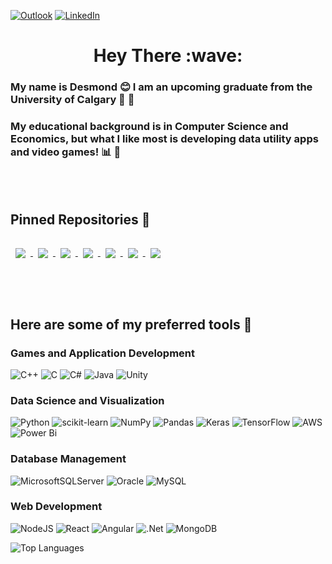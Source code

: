 
[![Outlook](https://img.shields.io/badge/Microsoft_Outlook-0078D4?style=for-the-badge&logo=microsoft-outlook&logoColor=white)](mailto:desmondobrien01@outlook.com)
[![LinkedIn](https://img.shields.io/badge/linkedin-%230077B5.svg?style=for-the-badge&logo=linkedin&logoColor=white)](https://www.linkedin.com/in/des-ob/)


<h1 align="center">Hey There :wave:  </h1>

 ### My name is Desmond :blush:  I am an upcoming graduate from the University of Calgary :straight_ruler: :notebook:

 ### My educational background is in Computer Science and Economics, but what I like most is developing data utility apps and video games! :bar_chart: :space_invader:

<br></br>

## Pinned Repositories :pushpin:

<a href="https://github.com/NickSavino/SiegeAndSorcery">
  <img align="center" style="margin:1rem 0.5rem" src="https://github-readme-stats-git-masterrstaa-rickstaa.vercel.app/api/pin/?username=NickSavino&repo=SiegeAndSorcery&title_color=ffffff&text_color=c9cacc&icon_color=019443&bg_color=002410" />
</a>

<a href="https://github.com/desobob11/FakeNewsNLP">
  <img align="center" style="margin:1rem 0.5rem" src="https://github-readme-stats-git-masterrstaa-rickstaa.vercel.app/api/pin/?username=desobob11&repo=FakeNewsNLP&title_color=ffffff&text_color=c9cacc&icon_color=019443&bg_color=002410" />
</a>


<a href="https://github.com/desobob11/RetailRenaissance">
  <img align="center" style="margin:1rem 0.5rem" src="https://github-readme-stats-git-masterrstaa-rickstaa.vercel.app/api/pin/?username=desobob11&repo=RetailRenaissance&title_color=ffffff&text_color=c9cacc&icon_color=019443&bg_color=002410" />
</a>

<a href="https://github.com/desobob11/SDLDoom">
  <img align="center" style="margin:1rem 0.5rem" src="https://github-readme-stats-git-masterrstaa-rickstaa.vercel.app/api/pin/?username=desobob11&repo=SDLDoom&title_color=ffffff&text_color=c9cacc&icon_color=019443&bg_color=002410" />
</a>

<a href="https://github.com/desobob11/Konkey-Dong">
  <img align="center" style="margin:1rem 0.5rem" src="https://github-readme-stats-git-masterrstaa-rickstaa.vercel.app/api/pin/?username=desobob11&repo=Konkey-Dong&title_color=ffffff&text_color=c9cacc&icon_color=019443&bg_color=002410" />
</a>

<a href="https://github.com/desobob11/Pong">
  <img align="center" style="margin:1rem 0.5rem" src="https://github-readme-stats-git-masterrstaa-rickstaa.vercel.app/api/pin/?username=desobob11&repo=Pong&title_color=ffffff&text_color=c9cacc&icon_color=019443&bg_color=002410" />
</a>


<a href="https://github.com/desobob11/SpaceSnake">
  <img align="center" style="margin:1rem 0.5rem" src="https://github-readme-stats-git-masterrstaa-rickstaa.vercel.app/api/pin/?username=desobob11&repo=SpaceSnake&title_color=ffffff&text_color=c9cacc&icon_color=019443&bg_color=002410" />
</a>



<br></br>


## Here are some of my preferred tools 🚀 

### Games and Application Development
![C++](https://img.shields.io/badge/c++-%2300599C.svg?style=for-the-badge&logo=c%2B%2B&logoColor=white)
![C](https://img.shields.io/badge/c-%2300599C.svg?style=for-the-badge&logo=c&logoColor=white)
![C#](https://img.shields.io/badge/c%23-%23239120.svg?style=for-the-badge&logo=csharp&logoColor=white)
![Java](https://img.shields.io/badge/java-%23ED8B00.svg?style=for-the-badge&logo=openjdk&logoColor=white)
![Unity](https://img.shields.io/badge/unity-%23000000.svg?style=for-the-badge&logo=unity&logoColor=white)

### Data Science and Visualization
![Python](https://img.shields.io/badge/python-3670A0?style=for-the-badge&logo=python&logoColor=ffdd54)
![scikit-learn](https://img.shields.io/badge/scikit--learn-%23F7931E.svg?style=for-the-badge&logo=scikit-learn&logoColor=white)
![NumPy](https://img.shields.io/badge/numpy-%23013243.svg?style=for-the-badge&logo=numpy&logoColor=white)
![Pandas](https://img.shields.io/badge/pandas-%23150458.svg?style=for-the-badge&logo=pandas&logoColor=white)
![Keras](https://img.shields.io/badge/Keras-%23D00000.svg?style=for-the-badge&logo=Keras&logoColor=white)
![TensorFlow](https://img.shields.io/badge/TensorFlow-%23FF6F00.svg?style=for-the-badge&logo=TensorFlow&logoColor=white)
![AWS](https://img.shields.io/badge/AWS-%23FF9900.svg?style=for-the-badge&logo=amazon-aws&logoColor=white)
![Power Bi](https://img.shields.io/badge/power_bi-F2C811?style=for-the-badge&logo=powerbi&logoColor=black)

### Database Management
![MicrosoftSQLServer](https://img.shields.io/badge/Microsoft%20SQL%20Server-CC2927?style=for-the-badge&logo=microsoft%20sql%20server&logoColor=white)
![Oracle](https://img.shields.io/badge/Oracle-F80000?style=for-the-badge&logo=oracle&logoColor=white)
![MySQL](https://img.shields.io/badge/mysql-4479A1.svg?style=for-the-badge&logo=mysql&logoColor=white)

### Web Development
![NodeJS](https://img.shields.io/badge/node.js-6DA55F?style=for-the-badge&logo=node.js&logoColor=white)
![React](https://img.shields.io/badge/react-%2320232a.svg?style=for-the-badge&logo=react&logoColor=%2361DAFB)
![Angular](https://img.shields.io/badge/angular-%23DD0031.svg?style=for-the-badge&logo=angular&logoColor=white)
![.Net](https://img.shields.io/badge/.NET-5C2D91?style=for-the-badge&logo=.net&logoColor=white)
![MongoDB](https://img.shields.io/badge/MongoDB-%234ea94b.svg?style=for-the-badge&logo=mongodb&logoColor=white)

![Top Languages](https://github-readme-stats.vercel.app/api/top-langs/?username=desobob11&hide=GLSL,Perl,ReScript,C%2b%2b,Makefile,C&text_color=c9cacc&icon_color=019443&bg_color=002410)




